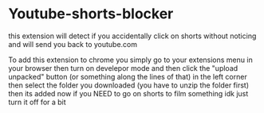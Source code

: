 # Youtube-shorts-blocker
this extension will detect if you accidentally click on shorts without noticing and will send you back to youtube.com

To add this extension to chrome  you simply
go to your extensions menu in your browser
then turn on develepor mode and then click the "upload unpacked" button (or something along the lines of that) in the left corner
then select the folder you downloaded (you have to unzip the folder first)
then its added 
now if you NEED to go on shorts to film something idk just turn it off for a bit
